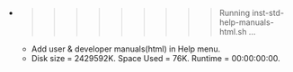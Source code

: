 * >>>>>>>>> Running inst-std-help-manuals-html.sh ...
  * Add user & developer manuals(html) in Help menu.
  * Disk size = 2429592K. Space Used = 76K. Runtime = 00:00:00:00.

